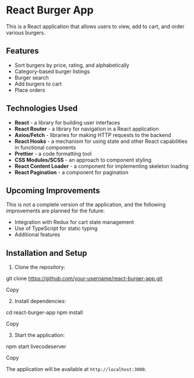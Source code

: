 # React Burger App

This is a React application that allows users to view, add to cart, and order various burgers.

## Features

-   Sort burgers by price, rating, and alphabetically
-   Category-based burger listings
-   Burger search
-   Add burgers to cart
-   Place orders

## Technologies Used

-   **React** - a library for building user interfaces
-   **React Router** - a library for navigation in a React application
-   **Axios/Fetch** - libraries for making HTTP requests to the backend
-   **React Hooks** - a mechanism for using state and other React capabilities in functional components
-   **Prettier** - a code formatting tool
-   **CSS Modules/SCSS** - an approach to component styling
-   **React Content Loader** - a component for implementing skeleton loading
-   **React Pagination** - a component for pagination

## Upcoming Improvements

This is not a complete version of the application, and the following improvements are planned for the future:

-   Integration with Redux for cart state management
-   Use of TypeScript for static typing
-   Additional features

## Installation and Setup

1. Clone the repository:

git clone https://github.com/your-username/react-burger-app.git

Copy

2. Install dependencies:

cd react-burger-app
npm install

Copy

3. Start the application:

npm start
livecodeserver

Copy

The application will be available at `http://localhost:3000`.
